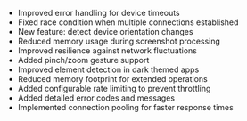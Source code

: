 - Improved error handling for device timeouts
- Fixed race condition when multiple connections established
- New feature: detect device orientation changes
- Reduced memory usage during screenshot processing
- Improved resilience against network fluctuations
- Added pinch/zoom gesture support
- Improved element detection in dark themed apps
- Reduced memory footprint for extended operations
- Added configurable rate limiting to prevent throttling
- Added detailed error codes and messages
- Implemented connection pooling for faster response times
